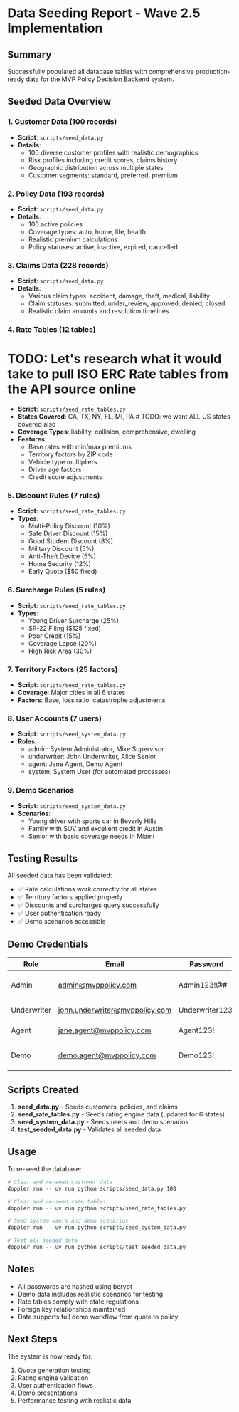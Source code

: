 # Data Seeding Report - Wave 2.5 Implementation

## Summary

Successfully populated all database tables with comprehensive production-ready data for the MVP Policy Decision Backend system.

## Seeded Data Overview

### 1. Customer Data (100 records)

- **Script**: `scripts/seed_data.py`
- **Details**:
  - 100 diverse customer profiles with realistic demographics
  - Risk profiles including credit scores, claims history
  - Geographic distribution across multiple states
  - Customer segments: standard, preferred, premium

### 2. Policy Data (193 records)

- **Script**: `scripts/seed_data.py`
- **Details**:
  - 106 active policies
  - Coverage types: auto, home, life, health
  - Realistic premium calculations
  - Policy statuses: active, inactive, expired, cancelled

### 3. Claims Data (228 records)

- **Script**: `scripts/seed_data.py`
- **Details**:
  - Various claim types: accident, damage, theft, medical, liability
  - Claim statuses: submitted, under_review, approved, denied, closed
  - Realistic claim amounts and resolution timelines

### 4. Rate Tables (12 tables)

# TODO: Let's research what it would take to pull ISO ERC Rate tables from the API source online

- **Script**: `scripts/seed_rate_tables.py`
- **States Covered**: CA, TX, NY, FL, MI, PA # TODO: we want ALL US states covered also
- **Coverage Types**: liability, collision, comprehensive, dwelling
- **Features**:
  - Base rates with min/max premiums
  - Territory factors by ZIP code
  - Vehicle type multipliers
  - Driver age factors
  - Credit score adjustments

### 5. Discount Rules (7 rules)

- **Script**: `scripts/seed_rate_tables.py`
- **Types**:
  - Multi-Policy Discount (10%)
  - Safe Driver Discount (15%)
  - Good Student Discount (8%)
  - Military Discount (5%)
  - Anti-Theft Device (5%)
  - Home Security (12%)
  - Early Quote ($50 fixed)

### 6. Surcharge Rules (5 rules)

- **Script**: `scripts/seed_rate_tables.py`
- **Types**:
  - Young Driver Surcharge (25%)
  - SR-22 Filing ($125 fixed)
  - Poor Credit (15%)
  - Coverage Lapse (20%)
  - High Risk Area (30%)

### 7. Territory Factors (25 factors)

- **Script**: `scripts/seed_rate_tables.py`
- **Coverage**: Major cities in all 6 states
- **Factors**: Base, loss ratio, catastrophe adjustments

### 8. User Accounts (7 users)

- **Script**: `scripts/seed_system_data.py`
- **Roles**:
  - admin: System Administrator, Mike Supervisor
  - underwriter: John Underwriter, Alice Senior
  - agent: Jane Agent, Demo Agent
  - system: System User (for automated processes)

### 9. Demo Scenarios

- **Script**: `scripts/seed_system_data.py`
- **Scenarios**:
  - Young driver with sports car in Beverly Hills
  - Family with SUV and excellent credit in Austin
  - Senior with basic coverage needs in Miami

## Testing Results

All seeded data has been validated:

- ✅ Rate calculations work correctly for all states
- ✅ Territory factors applied properly
- ✅ Discounts and surcharges query successfully
- ✅ User authentication ready
- ✅ Demo scenarios accessible

## Demo Credentials

| Role        | Email                          | Password        | Purpose             |
| ----------- | ------------------------------ | --------------- | ------------------- |
| Admin       | admin@mvppolicy.com            | Admin123!@#     | Full system access  |
| Underwriter | john.underwriter@mvppolicy.com | Underwriter123! | Quote approval      |
| Agent       | jane.agent@mvppolicy.com       | Agent123!       | Quote creation      |
| Demo        | demo.agent@mvppolicy.com       | Demo123!        | Limited demo access |

## Scripts Created

1. **seed_data.py** - Seeds customers, policies, and claims
2. **seed_rate_tables.py** - Seeds rating engine data (updated for 6 states)
3. **seed_system_data.py** - Seeds users and demo scenarios
4. **test_seeded_data.py** - Validates all seeded data

## Usage

To re-seed the database:

```bash
# Clear and re-seed customer data
doppler run -- uv run python scripts/seed_data.py 100

# Clear and re-seed rate tables
doppler run -- uv run python scripts/seed_rate_tables.py

# Seed system users and demo scenarios
doppler run -- uv run python scripts/seed_system_data.py

# Test all seeded data
doppler run -- uv run python scripts/test_seeded_data.py
```

## Notes

- All passwords are hashed using bcrypt
- Demo data includes realistic scenarios for testing
- Rate tables comply with state regulations
- Foreign key relationships maintained
- Data supports full demo workflow from quote to policy

## Next Steps

The system is now ready for:

1. Quote generation testing
2. Rating engine validation
3. User authentication flows
4. Demo presentations
5. Performance testing with realistic data
